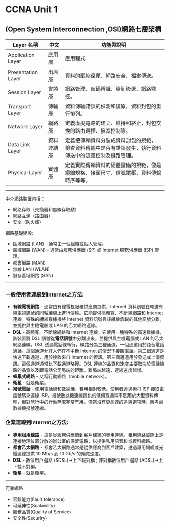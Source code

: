 # CCNA Unit 1

##  (Open System Interconnection ,OSI)網路七層架構


| Layer 名稱         | 中文       | 功能與說明                                                                                              |
| ------------------ | ---------- | ------------------------------------------------------------------------------------------------------- |
| Application Layer  | 應用層     | 應用程式                                                                                                |
| Presentation Layer | 出席層     | 資料的壓縮還原、網路安全、檔案傳送。                                                                    |
| Session Layer      | 會談層     | 網路管理、密碼辨識、簽到簽退、網路監控。                                                                |
| Transport Layer    | 傳輸層     | 資料傳輸錯誤的偵測和復原，資料封包的重行排列。                                                          |
| Network Layer      | 網路層     | 定義虛擬電路的建立、維持和終止，封包交換的路由選擇、擁塞控制等。                                        |
| Data Link Layer    | 資料連結層 | 定義把傳輸資料分裝成資料封包的規範， 檢查資料傳輸中是否有錯誤發生，執行資料傳送中的流量控制及鏈路管理。 |
| Physical Layer     | 實體層     | 定義實際傳輸資料的硬體設備的規範，像是纜線規格、接頭尺寸、信號電壓、資料傳輸時序等等。                  |

----

中介網路裝置包括：
* 網路存取（交換器和無線存取點）
* 網路互連（路由器）
* 安全（防火牆）

網路基礎建設:
* 區域網路 (LAN) - 通常由一個組織或個人管理。
* 廣域網路 (WAN) - 通常由服務供應商 (SP) 或 Internet 服務供應商 (ISP) 管理。
* 都會網路 (MAN)
* 無線 LAN (WLAN)
* 儲存區域網路 (SAN)

----

### 一般使用者連線到Internet之方法:
* **有線電視網路** - 通常由有線電視服務供應商提供，Internet 資料訊號在輸送有線電視訊號的同軸纜線上進行傳輸。它能提供高頻寬、不斷線網路和 Internet 連線。特殊的纜線數據機將 Internet 資料訊號與該纜線承載的其他訊號分離，並提供與主機電腦或 LAN 的乙太網路連線。
* **DSL** - 高頻寬、不斷線網路和 Internet 連線。它使用一種特殊的高速數據機，該裝置將 DSL 訊號從**電話訊號**中分離出來，並提供與主機電腦或 LAN 的乙太網路連線。DSL 透過電話線執行，線路分為三種通道。一個通道用於語音電話通話。這個通道允許人們在不中斷 Internet 的情況下接聽電話。第二個通道是快速下載通道，用於接收來自 Internet 的資訊。第三個通道用於發送或上傳資訊。這個通道通常比下載通道略慢。DSL 連線的品質和速度主要取決於電話線路的品質以及跟電話公司局端的距離。離局端越遠，連線速度越慢。
* **蜂巢式網路** - 又稱行動網路（mobile network）。
* **衛星** - 就是衛星。
* **撥號電話** - 使用電話線和數據機，費用相對較低。使用者透過撥打 ISP 接取電話號碼來連線 ISP。撥號數據機連線提供的低頻寬通常不足用於大型資料傳輸，但對旅行中的行動存取非常有用。僅當沒有更高速的連線選項時，應考慮數據機撥號連線。

### 企業連線到Internet之方法:
* **專用租用線路** - 這是從服務供應商到客戶建築的專用連線。租用線路實際上是連接地理位置分散的辦公室的保留電路，以提供私用語音和或資料網路。
* **都會乙太網路** - 都會乙太網路通常是從供應商到客戶建築，透過專用銅纜或光纖連線提供 10 Mb/s 到 10 Gb/s 的頻寬速度。
* **DSL** - 數位用戶迴路 (SDSL)->上下載對稱 ; 非對稱數位用戶迴路 (ADSL)->上下載不對稱。
* **衛星** - 就是衛星。

----

可靠網路
* 容錯能力(Fault tolerance)
* 可延伸性(Scalavility)
* 服務品質(Quality of Service)
* 安全性(Security)